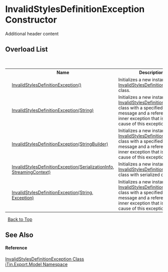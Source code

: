 # InvalidStylesDefinitionException Constructor 
Additional header content 


## Overload List
&nbsp;<table><tr><th></th><th>Name</th><th>Description</th></tr><tr><td>![Public method](media/pubmethod.gif "Public method")</td><td><a href="M_iTin_Export_Model_InvalidStylesDefinitionException__ctor">InvalidStylesDefinitionException()</a></td><td>
Initializes a new instance of the <a href="T_iTin_Export_Model_InvalidStylesDefinitionException">InvalidStylesDefinitionException</a> class.</td></tr><tr><td>![Public method](media/pubmethod.gif "Public method")</td><td><a href="M_iTin_Export_Model_InvalidStylesDefinitionException__ctor_2">InvalidStylesDefinitionException(String)</a></td><td>
Initializes a new instance of the <a href="T_iTin_Export_Model_InvalidStylesDefinitionException">InvalidStylesDefinitionException</a> class with a specified error message and a reference to the inner exception that is the cause of this exception.</td></tr><tr><td>![Public method](media/pubmethod.gif "Public method")</td><td><a href="M_iTin_Export_Model_InvalidStylesDefinitionException__ctor_4">InvalidStylesDefinitionException(StringBuilder)</a></td><td>
Initializes a new instance of the <a href="T_iTin_Export_Model_InvalidStylesDefinitionException">InvalidStylesDefinitionException</a> class with a specified error message and a reference to the inner exception that is the cause of this exception.</td></tr><tr><td>![Protected method](media/protmethod.gif "Protected method")</td><td><a href="M_iTin_Export_Model_InvalidStylesDefinitionException__ctor_1">InvalidStylesDefinitionException(SerializationInfo, StreamingContext)</a></td><td>
Initializes a new instance of the <a href="T_iTin_Export_Model_InvalidStylesDefinitionException">InvalidStylesDefinitionException</a> class with serialized data.</td></tr><tr><td>![Public method](media/pubmethod.gif "Public method")</td><td><a href="M_iTin_Export_Model_InvalidStylesDefinitionException__ctor_3">InvalidStylesDefinitionException(String, Exception)</a></td><td>
Initializes a new instance of the <a href="T_iTin_Export_Model_InvalidStylesDefinitionException">InvalidStylesDefinitionException</a> class with a specified error message and a reference to the inner exception that is the cause of this exception.</td></tr></table>&nbsp;
<a href="#invalidstylesdefinitionexception-constructor">Back to Top</a>

## See Also


#### Reference
<a href="T_iTin_Export_Model_InvalidStylesDefinitionException">InvalidStylesDefinitionException Class</a><br /><a href="N_iTin_Export_Model">iTin.Export.Model Namespace</a><br />